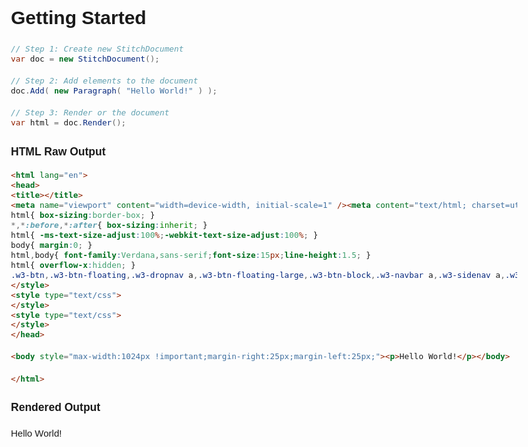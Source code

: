 # Getting Started

~~~cs
// Step 1: Create new StitchDocument
var doc = new StitchDocument();

// Step 2: Add elements to the document
doc.Add( new Paragraph( "Hello World!" ) );

// Step 3: Render or the document
var html = doc.Render();
~~~

### HTML Raw Output
~~~HTML
<html lang="en">
<head>
<title></title>
<meta name="viewport" content="width=device-width, initial-scale=1" /><meta content="text/html; charset=utf-8" http-equiv="content-type" /><style type="text/css">
html{ box-sizing:border-box; }
*,*:before,*:after{ box-sizing:inherit; }
html{ -ms-text-size-adjust:100%;-webkit-text-size-adjust:100%; }
body{ margin:0; }
html,body{ font-family:Verdana,sans-serif;font-size:15px;line-height:1.5; }
html{ overflow-x:hidden; }
.w3-btn,.w3-btn-floating,.w3-dropnav a,.w3-btn-floating-large,.w3-btn-block,.w3-navbar a,.w3-sidenav a,.w3-pagination li a,.w3-hoverable tbody tr,.w3-hoverable li,.w3-accordion-content a,.w3-dropdown-content a,.w3-dropdown-click:hover,.w3-dropdown-hover:hover,.w3-opennav,.w3-closenav,.w3-closebtn,*[class*="w3-hover-"]{ -webkit-transition:background-color 0.25s,color 0.15s,box-shadow 0.25s,opacity 0.25s,filter 0.25s,border 0.15s;transition:background-color 0.25s,color 0.15s,box-shadow 0.15s,opacity 0.25s,filter 0.25s,border 0.15s; }
</style>
<style type="text/css">
</style>
<style type="text/css">
</style>
</head>

<body style="max-width:1024px !important;margin-right:25px;margin-left:25px;"><p>Hello World!</p></body>

</html>
~~~

### Rendered Output
<html lang="en">
<head>
<title></title>
<meta name="viewport" content="width=device-width, initial-scale=1" /><meta content="text/html; charset=utf-8" http-equiv="content-type" /><style type="text/css">
html{ box-sizing:border-box; }
*,*:before,*:after{ box-sizing:inherit; }
html{ -ms-text-size-adjust:100%;-webkit-text-size-adjust:100%; }
body{ margin:0; }
html,body{ font-family:Verdana,sans-serif;font-size:15px;line-height:1.5; }
html{ overflow-x:hidden; }
.w3-btn,.w3-btn-floating,.w3-dropnav a,.w3-btn-floating-large,.w3-btn-block,.w3-navbar a,.w3-sidenav a,.w3-pagination li a,.w3-hoverable tbody tr,.w3-hoverable li,.w3-accordion-content a,.w3-dropdown-content a,.w3-dropdown-click:hover,.w3-dropdown-hover:hover,.w3-opennav,.w3-closenav,.w3-closebtn,*[class*="w3-hover-"]{ -webkit-transition:background-color 0.25s,color 0.15s,box-shadow 0.25s,opacity 0.25s,filter 0.25s,border 0.15s;transition:background-color 0.25s,color 0.15s,box-shadow 0.15s,opacity 0.25s,filter 0.25s,border 0.15s; }
</style>
<style type="text/css">
</style>
<style type="text/css">
</style>
</head>

<body style="max-width:1024px !important;margin-right:25px;margin-left:25px;"><p>Hello World!</p></body>

</html>
